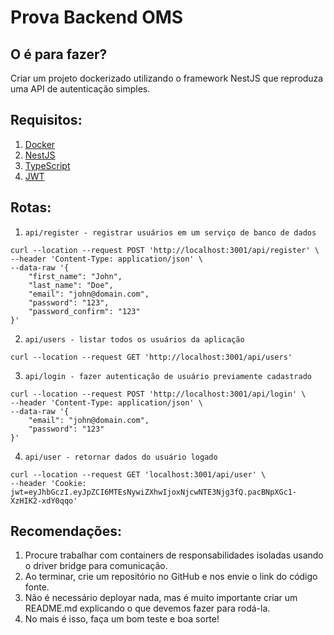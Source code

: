 # Prova Backend OMS

## O é para fazer?
Criar um projeto dockerizado utilizando o framework NestJS que reproduza uma API de autenticação simples.

## Requisitos:
1. [Docker](https://docs.docker.com/get-started)
2. [NestJS](https://docs.nestjs.com)
3. [TypeScript](https://www.typescriptlang.org/docs)
4. [JWT](https://jwt.io)



## Rotas:

1. `api/register - registrar usuários em um serviço de banco de dados`
```
curl --location --request POST 'http://localhost:3001/api/register' \
--header 'Content-Type: application/json' \
--data-raw '{
    "first_name": "John",
    "last_name": "Doe",
    "email": "john@domain.com",
    "password": "123",
    "password_confirm": "123"
}'
```
2. `api/users - listar todos os usuários da aplicação`
```
curl --location --request GET 'http://localhost:3001/api/users'
```

3. `api/login - fazer autenticação de usuário previamente cadastrado`
```
curl --location --request POST 'http://localhost:3001/api/login' \
--header 'Content-Type: application/json' \
--data-raw '{
    "email": "john@domain.com",
    "password": "123"
}'
```

4. `api/user - retornar dados do usuário logado`
```
curl --location --request GET 'localhost:3001/api/user' \
--header 'Cookie: jwt=eyJhbGczI.eyJpZCI6MTEsNywiZXhwIjoxNjcwNTE3Njg3fQ.pacBNpXGc1-XzHIK2-xdY0qqo'
```

## Recomendações:

1. Procure trabalhar com containers de responsabilidades isoladas usando o driver bridge para comunicação.
2. Ao terminar, crie um repositório no GitHub e nos envie o link do código fonte.
3. Não é necessário deployar nada, mas é muito importante criar um README.md explicando o que devemos fazer para rodá-la.
4. No mais é isso, faça um bom teste e boa sorte! 

